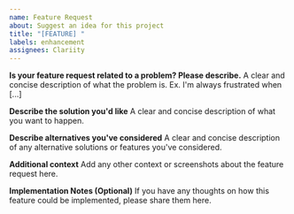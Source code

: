 ```yaml
---
name: Feature Request
about: Suggest an idea for this project
title: "[FEATURE] "
labels: enhancement
assignees: Clariity
---
```


**Is your feature request related to a problem? Please describe.**
A clear and concise description of what the problem is. Ex. I'm always frustrated when [...]

**Describe the solution you'd like**
A clear and concise description of what you want to happen.

**Describe alternatives you've considered**
A clear and concise description of any alternative solutions or features you've considered.

**Additional context**
Add any other context or screenshots about the feature request here.

**Implementation Notes (Optional)**
If you have any thoughts on how this feature could be implemented, please share them here.
